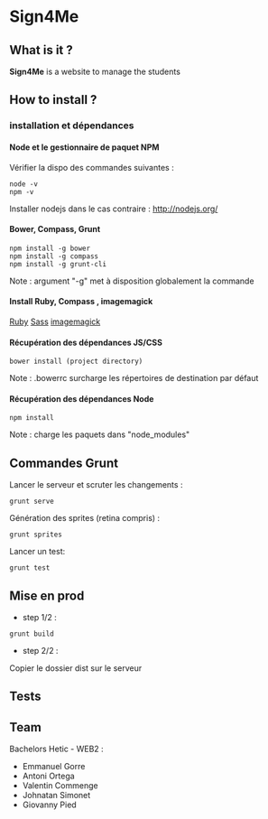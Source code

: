 # Sign4Me

## What is it ?

**Sign4Me** is a website to manage the students 

## How to install ?

### installation et dépendances
 
#### Node et le gestionnaire de paquet NPM

Vérifier la dispo des  commandes suivantes :

```JS
node -v
npm -v
```
 
Installer nodejs dans le cas contraire : http://nodejs.org/


#### Bower, Compass, Grunt
 
```JS
npm install -g bower
npm install -g compass
npm install -g grunt-cli
```

Note : argument "-g" met à disposition globalement la commande 

 
#### Install Ruby, Compass , imagemagick
  
[Ruby](http://www.ruby-lang.org/en/downloads/)
[Sass](http://sass-lang.com/tutorial.html)
[imagemagick](http://www.imagemagick.org/script/binary-releases.php#windows)
 
 
 
#### Récupération des dépendances JS/CSS
 
```JS
bower install (project directory)
```
 
Note : .bowerrc  surcharge les répertoires de destination par défaut

 
 
#### Récupération des dépendances Node
 
```JS
npm install
```
 
Note : charge les paquets dans "node_modules"



## Commandes Grunt

Lancer le serveur et scruter les changements :

```JS
grunt serve
```

Génération des sprites (retina compris) :

```JS
grunt sprites
```

Lancer un test:

```JS
grunt test
```

## Mise en prod

- step 1/2 :

```JS
grunt build
```
- step 2/2 :

Copier le dossier dist sur le serveur

## Tests

## Team

Bachelors Hetic - WEB2 :

* Emmanuel Gorre
* Antoni Ortega
* Valentin Commenge
* Johnatan Simonet
* Giovanny Pied